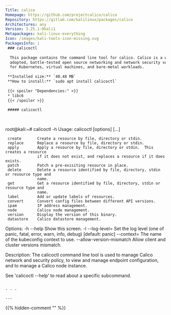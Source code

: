 ```yaml
---
Title: calico
Homepage: https://github.com/projectcalico/calico
Repository: https://gitlab.com/kalilinux/packages/calico
Architectures: any
Version: 3.25.1-0kali1
Metapackages: kali-linux-everything 
Icon: /images/kali-tools-icon-missing.svg
PackagesInfo: |
 ### calicoctl
 
  This package contains the command line tool for calico. Calico is a widely
  adopted, battle-tested open source networking and network security solution
  for Kubernetes, virtual machines, and bare-metal workloads.
 
 **Installed size:** `40.48 MB`  
 **How to install:** `sudo apt install calicoctl`  
 
 {{< spoiler "Dependencies:" >}}
 * libc6 
 {{< /spoiler >}}
 
 ##### calicoctl
 
 
 ```
 root@kali:~# calicoctl -h
 Usage:
   calicoctl [options] <command> [<args>...]
 
     create       Create a resource by file, directory or stdin.
     replace      Replace a resource by file, directory or stdin.
     apply        Apply a resource by file, directory or stdin.  This creates a resource
                  if it does not exist, and replaces a resource if it does exists.
     patch        Patch a pre-exisiting resource in place.
     delete       Delete a resource identified by file, directory, stdin or resource type and
                  name.
     get          Get a resource identified by file, directory, stdin or resource type and
                  name.
     label        Add or update labels of resources.
     convert      Convert config files between different API versions.
     ipam         IP address management.
     node         Calico node management.
     version      Display the version of this binary.
     datastore    Calico datastore management.
 
 Options:
   -h --help                    Show this screen.
   -l --log-level=<level>       Set the log level (one of panic, fatal, error,
                                warn, info, debug) [default: panic]
      --context=<context>       The name of the kubeconfig context to use.
      --allow-version-mismatch  Allow client and cluster versions mismatch.
 
 Description:
   The calicoctl command line tool is used to manage Calico network and security
   policy, to view and manage endpoint configuration, and to manage a Calico
   node instance.
 
   See 'calicoctl <command> --help' to read about a specific subcommand.
 ```
 
 - - -
 
---
```

{{% hidden-comment "<!--Do not edit anything above this line-->" %}}

